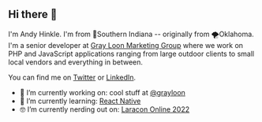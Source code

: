 ## Hi there 👋

I'm Andy Hinkle. I'm from 🌽Southern Indiana -- originally from 🌪️Oklahoma. I'm a senior developer at [Gray Loon Marketing Group](https://grayloon.com/) where we work on PHP and JavaScript applications ranging from large outdoor clients to small local vendors and everything in between.

You can find me on [Twitter](https://twitter.com/andyhnk) or [LinkedIn](https://www.linkedin.com/in/athinkle/).

- 🔭 I’m currently working on: cool stuff at [@grayloon](https://github.com/grayloon)
- 🌱 I’m currently learning: [React Native](https://reactnative.dev/)
- 🤓 I’m currently nerding out on: [Laracon Online 2022](https://laracon.net/)
